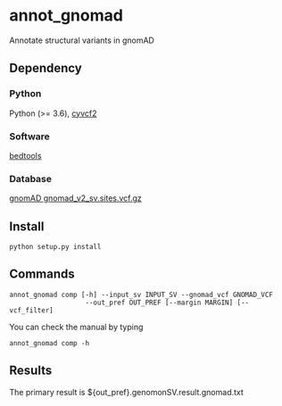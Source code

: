 # annot_gnomad
Annotate structural variants in gnomAD

## Dependency

### Python
Python (>= 3.6), [cyvcf2](https://github.com/brentp/cyvcf2)

### Software
[bedtools](http://bedtools.readthedocs.org/en/latest/])

### Database
[gnomAD gnomad_v2_sv.sites.vcf.gz](https://gnomad.broadinstitute.org/downloads)

## Install

```
python setup.py install
```

## Commands

```
annot_gnomad comp [-h] --input_sv INPUT_SV --gnomad_vcf GNOMAD_VCF
                   --out_pref OUT_PREF [--margin MARGIN] [--vcf_filter]
```

You can check the manual by typing
```
annot_gnomad comp -h
```

## Results

The primary result is ${out_pref}.genomonSV.result.gnomad.txt
